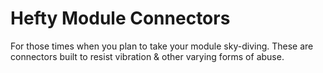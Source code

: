 Hefty Module Connectors
=======================
For those times when you plan to take your module sky-diving.
These are connectors built to resist vibration & other varying forms of abuse.
